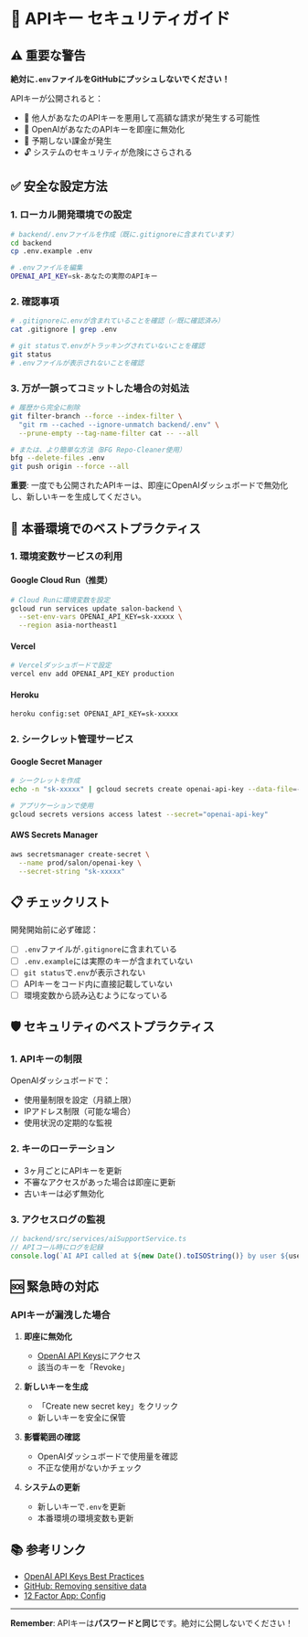 # 🔐 APIキー セキュリティガイド

## ⚠️ 重要な警告

**絶対に`.env`ファイルをGitHubにプッシュしないでください！**

APIキーが公開されると：
- 🚨 他人があなたのAPIキーを悪用して高額な請求が発生する可能性
- 🚫 OpenAIがあなたのAPIキーを即座に無効化
- 💸 予期しない課金が発生
- 🔓 システムのセキュリティが危険にさらされる

## ✅ 安全な設定方法

### 1. ローカル開発環境での設定

```bash
# backend/.envファイルを作成（既に.gitignoreに含まれています）
cd backend
cp .env.example .env

# .envファイルを編集
OPENAI_API_KEY=sk-あなたの実際のAPIキー
```

### 2. 確認事項

```bash
# .gitignoreに.envが含まれていることを確認（✅既に確認済み）
cat .gitignore | grep .env

# git statusで.envがトラッキングされていないことを確認
git status
# .envファイルが表示されないことを確認
```

### 3. 万が一誤ってコミットした場合の対処法

```bash
# 履歴から完全に削除
git filter-branch --force --index-filter \
  "git rm --cached --ignore-unmatch backend/.env" \
  --prune-empty --tag-name-filter cat -- --all

# または、より簡単な方法（BFG Repo-Cleaner使用）
bfg --delete-files .env
git push origin --force --all
```

**重要**: 一度でも公開されたAPIキーは、即座にOpenAIダッシュボードで無効化し、新しいキーを生成してください。

## 🚀 本番環境でのベストプラクティス

### 1. 環境変数サービスの利用

#### Google Cloud Run（推奨）
```bash
# Cloud Runに環境変数を設定
gcloud run services update salon-backend \
  --set-env-vars OPENAI_API_KEY=sk-xxxxx \
  --region asia-northeast1
```

#### Vercel
```bash
# Vercelダッシュボードで設定
vercel env add OPENAI_API_KEY production
```

#### Heroku
```bash
heroku config:set OPENAI_API_KEY=sk-xxxxx
```

### 2. シークレット管理サービス

#### Google Secret Manager
```bash
# シークレットを作成
echo -n "sk-xxxxx" | gcloud secrets create openai-api-key --data-file=-

# アプリケーションで使用
gcloud secrets versions access latest --secret="openai-api-key"
```

#### AWS Secrets Manager
```bash
aws secretsmanager create-secret \
  --name prod/salon/openai-key \
  --secret-string "sk-xxxxx"
```

## 📋 チェックリスト

開発開始前に必ず確認：

- [ ] `.env`ファイルが`.gitignore`に含まれている
- [ ] `.env.example`には実際のキーが含まれていない
- [ ] `git status`で`.env`が表示されない
- [ ] APIキーをコード内に直接記載していない
- [ ] 環境変数から読み込むようになっている

## 🛡️ セキュリティのベストプラクティス

### 1. APIキーの制限

OpenAIダッシュボードで：
- 使用量制限を設定（月額上限）
- IPアドレス制限（可能な場合）
- 使用状況の定期的な監視

### 2. キーのローテーション

- 3ヶ月ごとにAPIキーを更新
- 不審なアクセスがあった場合は即座に更新
- 古いキーは必ず無効化

### 3. アクセスログの監視

```javascript
// backend/src/services/aiSupportService.ts
// APIコール時にログを記録
console.log(`AI API called at ${new Date().toISOString()} by user ${userId}`)
```

## 🆘 緊急時の対応

### APIキーが漏洩した場合

1. **即座に無効化**
   - [OpenAI API Keys](https://platform.openai.com/api-keys)にアクセス
   - 該当のキーを「Revoke」

2. **新しいキーを生成**
   - 「Create new secret key」をクリック
   - 新しいキーを安全に保管

3. **影響範囲の確認**
   - OpenAIダッシュボードで使用量を確認
   - 不正な使用がないかチェック

4. **システムの更新**
   - 新しいキーで`.env`を更新
   - 本番環境の環境変数も更新

## 📚 参考リンク

- [OpenAI API Keys Best Practices](https://platform.openai.com/docs/guides/production-best-practices)
- [GitHub: Removing sensitive data](https://docs.github.com/en/authentication/keeping-your-account-and-data-secure/removing-sensitive-data-from-a-repository)
- [12 Factor App: Config](https://12factor.net/config)

---

**Remember**: APIキーは**パスワードと同じ**です。絶対に公開しないでください！
